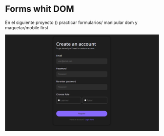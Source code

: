 # Forms whit DOM

En el siguiente proyecto ()
practicar formularios/ manipular dom y maquetar/mobile first

![1707338007002](image/README/1707338007002.png)
